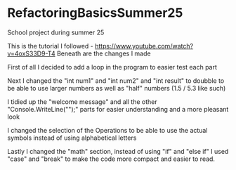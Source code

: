 # RefactoringBasicsSummer25
School project during summer 25

This is the tutorial I followed - https://www.youtube.com/watch?v=4oxS33D9-T4
Beneath are the changes I made

First of all I decided to add a loop in the program to easier test each part

Next I changed the "int num1" and "int num2" and "int result" to doubble to be able to use larger numbers as well as "half" numbers (1.5 / 5.3 like such)

I tidied up the "welcome message" and all the other "Console.WriteLine("");" parts for easier understanding and a more pleasant look

I changed the selection of the Operations to be able to use the actual symbols instead of using alphabetical letters

Lastly I changed the "math" section, instead of using "if" and "else if" I used "case" and "break" to make the code more compact and easier to read.
